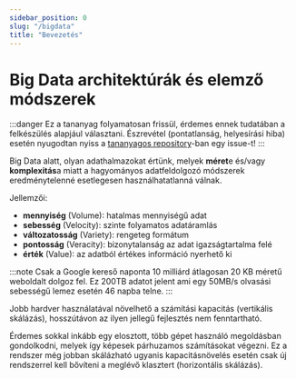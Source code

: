 ```yaml
---
sidebar_position: 0
slug: "/bigdata"
title: "Bevezetés"
---
```


# Big Data architektúrák és elemző módszerek 

:::danger
Ez a tananyag folyamatosan frissül, érdemes ennek tudatában a felkészülés alapjául választani. Észrevétel (pontatlanság, helyesírási hiba) esetén nyugodtan
nyiss a [tananyagos repository](https://github.com/Valentinusz/elte-ik-bsc)-ban egy issue-t!
:::

Big Data alatt, olyan adathalmazokat értünk, melyek **méret**e és/vagy **komplexitás**a miatt a hagyományos adatfeldolgozó módszerek eredménytelenné esetlegesen használhatatlanná válnak.

Jellemzői:
- **mennyiség** (Volume): hatalmas mennyiségű adat
- **sebesség** (Velocity):  szinte folyamatos adatáramlás
- **változatosság** (Variety): rengeteg formátum
- **pontosság** (Veracity): bizonytalanság az adat igazságtartalma felé
- **érték** (Value): az adatból értékes információ nyerhető ki

:::note
Csak a Google kereső naponta 10 milliárd átlagosan 20 KB méretű weboldalt dolgoz fel. Ez 200TB adatot jelent ami egy 50MB/s olvasási sebességű lemez esetén 46 napba telne.
:::


Jobb hardver használatával növelhető a számítási kapacitás (vertikális skálázás), hosszútávon az ilyen jellegű fejlesztés nem fenntartható.

Érdemes sokkal inkább egy elosztott, több gépet használó megoldásban gondolkodni, melyek így képesek párhuzamos számításokat végezni. Ez a rendszer még jobban skálázható ugyanis kapacitásnövelés esetén csak új rendszerrel kell bővíteni a meglévő klasztert (horizontális skálázás).
